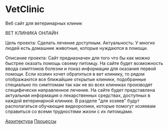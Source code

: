 # VetClinic
Веб сайт для ветеринарных клиник

ВЕТ КЛИНИКА ОНЛАЙН

Цель проекта: Сделать лечение доступным.
Актуальность: У многих людей есть домашние животные, которые нуждаются в помощи.

Описание проекта:
Сайт предназначен для того что бы как можно быстрее оказать помощь своему питомцу.
На сайте будет возможность ввода симптомов болезни и показ информации для оказания первой помощи. Если хозяин хочет обратиться в вет клинику, то рядом отображаются все ближайшие открытые клиники, подобранные специально по симптомам так как не во всех клиниках производят специфически направленное лечение.
На сайте будет представлена актуальная информация о лекарственных средствах, доступных в каждой ветеринарной клинике.
В разделе "для хозяев" будут располагаться обучающие видеоролики, которые помогут хозяевам справиться со всеми трудностями жизни с их питомцами.

[Архитектура](docs/architecture.md)
[Процессы](docs/process.md)
